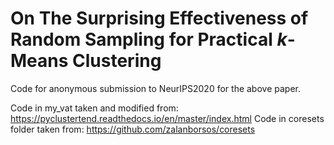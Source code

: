 # On The Surprising Effectiveness of Random Sampling for Practical $k$-Means Clustering
Code for anonymous submission to NeurIPS2020 for the above paper. 

Code in my_vat taken and modified from: https://pyclustertend.readthedocs.io/en/master/index.html
Code in coresets folder taken from: https://github.com/zalanborsos/coresets
